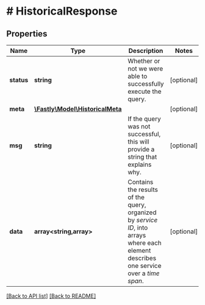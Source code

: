 # # HistoricalResponse

## Properties

Name | Type | Description | Notes
------------ | ------------- | ------------- | -------------
**status** | **string** | Whether or not we were able to successfully execute the query. | [optional] 
**meta** | [**\Fastly\Model\HistoricalMeta**](HistoricalMeta.md) |  | [optional] 
**msg** | **string** | If the query was not successful, this will provide a string that explains why. | [optional] 
**data** | **array&lt;string,array&gt;** | Contains the results of the query, organized by *service ID*, into arrays where each element describes one service over a *time span*. | [optional] 


[[Back to API list]](../../README.md#endpoints) [[Back to README]](../../README.md)
